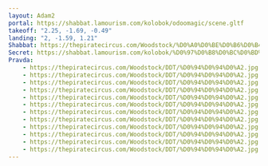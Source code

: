 ```yaml
---
layout: Adam2
portal: https://shabbat.lamourism.com/kolobok/odoomagic/scene.gltf
takeoff: "2.25, -1.69, -0.49"
landing: "2, -1.59, 1.21"
Shabbat: https://thepiratecircus.com/Woodstock/%D0%A0%D0%BE%D0%B6%D0%B4%D0%B5%D1%81%D1%82%D0%B2%D0%BE.mp4
Secret: https://shabbat.lamourism.com/kolobok/%D0%97%D0%B8%D0%BC%D0%BD%D1%8F%D1%8F%D0%9D%D0%BE%D1%87%D1%8C.jpg
Pravda:
    - https://thepiratecircus.com/Woodstock/DDT/%D0%94%D0%94%D0%A2.jpg
    - https://thepiratecircus.com/Woodstock/DDT/%D0%94%D0%94%D0%A2.jpg
    - https://thepiratecircus.com/Woodstock/DDT/%D0%94%D0%94%D0%A2.jpg
    - https://thepiratecircus.com/Woodstock/DDT/%D0%94%D0%94%D0%A2.jpg
    - https://thepiratecircus.com/Woodstock/DDT/%D0%94%D0%94%D0%A2.jpg
    - https://thepiratecircus.com/Woodstock/DDT/%D0%94%D0%94%D0%A2.jpg
    - https://thepiratecircus.com/Woodstock/DDT/%D0%94%D0%94%D0%A2.jpg
    - https://thepiratecircus.com/Woodstock/DDT/%D0%94%D0%94%D0%A2.jpg
    - https://thepiratecircus.com/Woodstock/DDT/%D0%94%D0%94%D0%A2.jpg
    - https://thepiratecircus.com/Woodstock/DDT/%D0%94%D0%94%D0%A2.jpg
    - https://thepiratecircus.com/Woodstock/DDT/%D0%94%D0%94%D0%A2.jpg
    - https://thepiratecircus.com/Woodstock/DDT/%D0%94%D0%94%D0%A2.jpg
---
```

